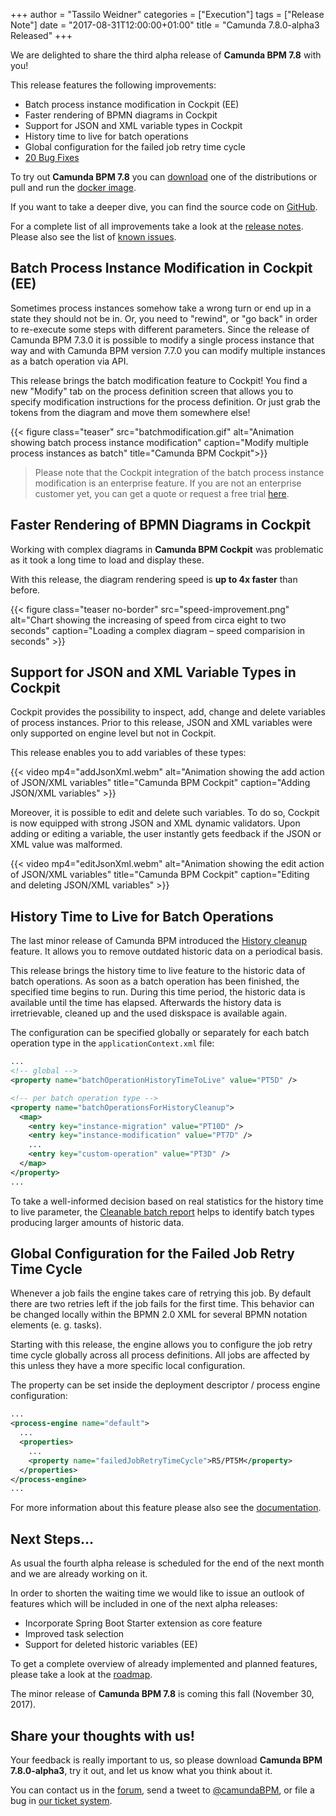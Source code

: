 +++
author = "Tassilo Weidner"
categories = ["Execution"]
tags = ["Release Note"]
date = "2017-08-31T12:00:00+01:00"
title = "Camunda 7.8.0-alpha3 Released"
+++

We are delighted to share the third alpha release of **Camunda BPM 7.8** with you!

This release features the following improvements:

* Batch process instance modification in Cockpit (EE)
* Faster rendering of BPMN diagrams in Cockpit
* Support for JSON and XML variable types in Cockpit
* History time to live for batch operations
* Global configuration for the failed job retry time cycle
* [20 Bug Fixes](https://jira.camunda.com/issues/?jql=issuetype%20%3D%20%22Bug%20Report%22%20AND%20fixVersion%20%3D%207.8.0-alpha3)

To try out **Camunda BPM 7.8** you can [download](https://camunda.org/download/#latest) one of the distributions or pull and run the
[docker image](https://hub.docker.com/r/camunda/camunda-bpm-platform/).

If you want to take a deeper dive, you can find the source code on [GitHub](https://github.com/camunda/camunda-bpm-platform/releases/tag/7.8.0-alpha3).

For a complete list of all improvements take a look at the [release notes](https://jira.camunda.com/secure/ReleaseNote.jspa?version=14907&projectId=10230).
Please also see the list of [known issues](https://jira.camunda.com/issues/?jql=affectedVersion%20%3D%207.8.0-alpha3).
<!--more-->

## Batch Process Instance Modification in Cockpit (EE)
Sometimes process instances somehow take a wrong turn or end up in a state they should not be in. Or, you need to "rewind", or
"go back" in order to re-execute some steps with different parameters. Since the release of Camunda BPM 7.3.0 it is possible to modify a
single process instance that way and with Camunda BPM version 7.7.0 you can modify multiple instances as a batch operation via API.

This release brings the batch modification feature to Cockpit! You find a new "Modify" tab on the process definition screen
that allows you to specify modification instructions for the process definition. Or just grab the tokens from the diagram and
move them somewhere else!

{{< figure class="teaser" src="batchmodification.gif" alt="Animation showing batch process instance modification"
caption="Modify multiple process instances as batch" title="Camunda BPM Cockpit">}}

> Please note that the Cockpit integration of the batch process instance modification is an enterprise feature. If you are
> not an enterprise customer yet, you can get a quote or request a free trial [here](https://camunda.com/bpm/enterprise/).

## Faster Rendering of BPMN Diagrams in Cockpit
Working with complex diagrams in **Camunda BPM Cockpit** was problematic as it took a long time to load and display these.

With this release, the diagram rendering speed is **up to 4x faster** than before.

{{< figure class="teaser no-border" src="speed-improvement.png" alt="Chart showing the increasing of speed from circa eight to two seconds"
caption="Loading a complex diagram – speed comparision in seconds" >}}

## Support for JSON and XML Variable Types in Cockpit
Cockpit provides the possibility to inspect, add, change and delete variables of process instances. Prior to this release,
JSON and XML variables were only supported on engine level but not in Cockpit.

This release enables you to add variables of these types:

{{< video mp4="addJsonXml.webm" alt="Animation showing the add action of JSON/XML variables"
title="Camunda BPM Cockpit" caption="Adding JSON/XML variables" >}}

Moreover, it is possible to edit and delete such variables. To do so, Cockpit is now equipped with strong JSON and XML
dynamic validators. Upon adding or editing a variable, the user instantly gets feedback if the JSON or XML value was malformed.

{{< video mp4="editJsonXml.webm" alt="Animation showing the edit action of JSON/XML variables"
title="Camunda BPM Cockpit" caption="Editing and deleting JSON/XML variables" >}}

## History Time to Live for Batch Operations
The last minor release of Camunda BPM introduced the
[History cleanup](https://docs.camunda.org/manual/latest/user-guide/process-engine/history/#history-cleanup)
feature. It allows you to remove outdated historic data on a periodical basis.

This release brings the history time to live feature to the historic data of batch operations. As soon as a batch operation
has been finished, the specified time begins to run. During this time period, the historic data is available until the
time has elapsed. Afterwards the history data is irretrievable, cleaned up and the used diskspace is available again.

The configuration can be specified globally or separately for each batch operation type in the `applicationContext.xml` file:

```xml
...
<!-- global -->
<property name="batchOperationHistoryTimeToLive" value="PT5D" />

<!-- per batch operation type -->
<property name="batchOperationsForHistoryCleanup">
  <map>
    <entry key="instance-migration" value="PT10D" />
    <entry key="instance-modification" value="PT7D" />
    ...
    <entry key="custom-operation" value="PT3D" />
  </map>
</property>
...
```

To take a well-informed decision based on real statistics for the history time to live parameter, the
[Cleanable batch report](https://docs.camunda.org/manual/latest/reference/rest/history/batch/get-cleanable-batch-report/)
helps to identify batch types producing larger amounts of historic data.

## Global Configuration for the Failed Job Retry Time Cycle
Whenever a job fails the engine takes care of retrying this job. By default there are two retries left if the job fails
for the first time. This behavior can be changed locally within the BPMN 2.0 XML for several BPMN notation elements
(e. g. tasks).

Starting with this release, the engine allows you to configure the job retry time cycle globally across all process
definitions. All jobs are affected by this unless they have a more specific local configuration.

The property can be set inside the deployment descriptor / process engine configuration:
```xml
...
<process-engine name="default">
  ...
  <properties>
    ...
    <property name="failedJobRetryTimeCycle">R5/PT5M</property>
  </properties>
</process-engine>
...
```

For more information about this feature please also see the
[documentation](https://docs.camunda.org/manual/latest/user-guide/process-engine/the-job-executor/#retry-time-cycle-configuration).

## Next Steps...
As usual the fourth alpha release is scheduled for the end of the next month and we are already working on it.

In order to shorten the waiting time we would like to issue an outlook of features which will be included in one of the
next alpha releases:

* Incorporate Spring Boot Starter extension as core feature
* Improved task selection
* Support for deleted historic variables (EE)

To get a complete overview of already implemented and planned features, please take a look at the [roadmap](https://camunda.org/roadmap).


The minor release of **Camunda BPM 7.8** is coming this fall (November 30, 2017).

## Share your thoughts with us!
Your feedback is really important to us, so please download **Camunda BPM 7.8.0-alpha3**, try it out, and let us know
what you think about it.

You can contact us in the [forum](https://forum.camunda.org/), send a tweet to [@camundaBPM](http://twitter.com/camundaBPM),
or file a bug in [our ticket system](https://jira.camunda.com/secure/CreateIssue!default.jspa).
